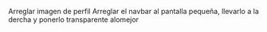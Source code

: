 Arreglar imagen de perfil
Arreglar el navbar al pantalla pequeña, llevarlo a la dercha y ponerlo transparente alomejor